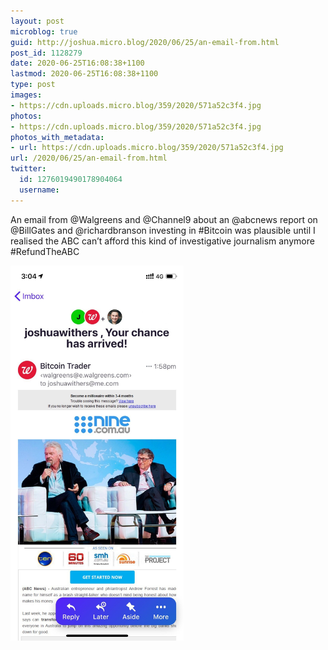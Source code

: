```yaml
---
layout: post
microblog: true
guid: http://joshua.micro.blog/2020/06/25/an-email-from.html
post_id: 1128279
date: 2020-06-25T16:08:38+1100
lastmod: 2020-06-25T16:08:38+1100
type: post
images:
- https://cdn.uploads.micro.blog/359/2020/571a52c3f4.jpg
photos:
- https://cdn.uploads.micro.blog/359/2020/571a52c3f4.jpg
photos_with_metadata:
- url: https://cdn.uploads.micro.blog/359/2020/571a52c3f4.jpg
url: /2020/06/25/an-email-from.html
twitter:
  id: 1276019490178904064
  username: 
---
```

‪An email from @Walgreens and @Channel9 about an @abcnews report on @BillGates and @richardbranson investing in #Bitcoin was plausible until I realised the ABC can’t afford this kind of investigative journalism anymore #RefundTheABC‬

<img src="uploads/2020/571a52c3f4.jpg" width="277" height="600" alt="" />
